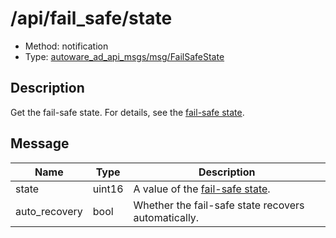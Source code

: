 # /api/fail_safe/state

- Method: notification
- Type: [autoware_ad_api_msgs/msg/FailSafeState](../../../types/autoware_ad_api_msgs/msg/fail_safe_state.md)

## Description

Get the fail-safe state. For details, see the [fail-safe state](./index.md).

## Message

| Name          | Type   | Description                                         |
| ------------- | ------ | --------------------------------------------------- |
| state         | uint16 | A value of the [fail-safe state](./index.md).       |
| auto_recovery | bool   | Whether the fail-safe state recovers automatically. |
